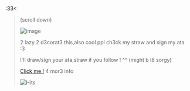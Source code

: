  :33< 
>
>  (scroll down)
>
> ![image](https://github.com/user-attachments/assets/64559f80-3756-4b60-b0cc-8551dd6bdfb3)
>
>
>
>
>
> 2 lazy 2 d3corat3 this,also cool ppl ch3ck my straw and sign my ata :3
>
>I'll draw/sign your ata,straw if you follow ! ^^ (might b l8 sorgy)
>
> [Click me !](https://github.com/kynazz/uh) 4 mor3 info
>
> ![Hits](https://komarev.com/ghpvc/?username=kynazz&label=M3ows&color=blue&style=flat)
